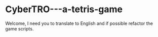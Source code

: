 # CyberTRO---a-tetris-game
Welcome, I need you to translate to English and if possible refactor the game scripts.
